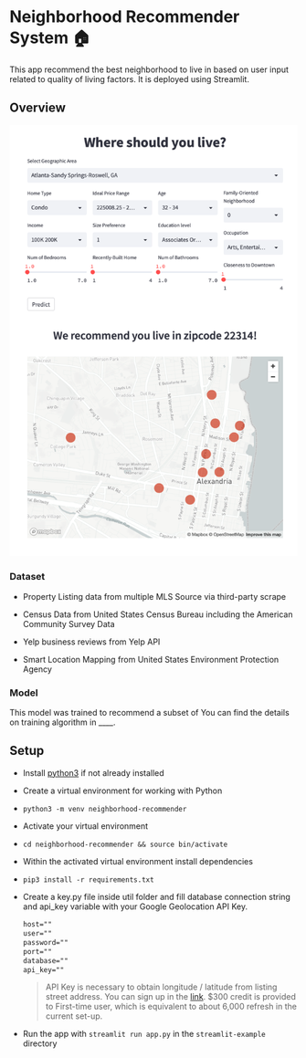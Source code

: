
# Neighborhood Recommender System :house:

This app recommend the best neighborhood to live in based on user input related to quality of living factors. It is deployed using Streamlit.

## Overview

  ![Example](/image/example.png)
 

### Dataset

- Property Listing data from multiple MLS Source via third-party scrape

- Census Data from United States Census Bureau including the American Community Survey Data

- Yelp business reviews from Yelp API

- Smart Location Mapping from United States Environment Protection Agency

### Model

This model was trained to recommend a subset of You can find the details on training algorithm in ____.

  
  

## Setup

  

- Install [python3](https://www.python.org/downloads/) if not already installed

- Create a virtual environment for working with Python

- `python3 -m venv neighborhood-recommender`

- Activate your virtual environment

- `cd neighborhood-recommender && source bin/activate`

- Within the activated virtual environment install dependencies

- `pip3 install -r requirements.txt`

- Create a key.py file inside util folder and fill database connection string and api_key variable with your Google Geolocation API Key.
  ```
  host=""
  user=""
  password=""
  port=""
  database=""
  api_key=""
  ```

	> API Key is necessary to obtain longitude / latitude from listing street address. You can sign up in the [link](https://developers.google.com/maps/documentation/geolocation/overview). $300 credit is provided to First-time user, which is equivalent to about 6,000 refresh in the current set-up.

- Run the app with `streamlit run app.py` in the `streamlit-example` directory